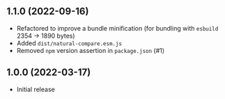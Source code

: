 ## 1.1.0 (2022-09-16)

- Refactored to improve a bundle minification (for bundling with `esbuild` 2354 -> 1890 bytes)
- Added `dist/natural-compare.esm.js`
- Removed `npm` version assertion in `package.json` (#1)

## 1.0.0 (2022-03-17)

- Initial release
